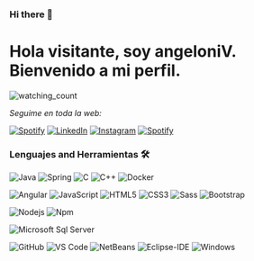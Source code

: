 ### Hi there 👋

<h1>Hola visitante, soy angeloniV. Bienvenido a mi perfil.</h1>

<img src="https://komarev.com/ghpvc/?username=angeloniV&color=blue" alt="watching_count" />

<i>Seguime en toda la web:</i><br>

<a href="valentinangeloni@gmail.com" target="_blank"><img src="https://img.shields.io/badge/Gmail-D14836?style=flat-square&logo=gmail&logoColor=white" alt="Spotify"></a>
<a href="https://www.linkedin.com/in/valentin-angeloni-b06a7554/" target="_blank"><img src="https://img.shields.io/badge/LinkedIn-%230077B5.svg?&style=flat-square&logo=linkedin&logoColor=white" alt="LinkedIn"></a>
<a href="https://www.instagram.com/juanvalentinangeloni" target="_blank"><img src="https://img.shields.io/badge/Instagram-%23E4405F.svg?&style=flat-square&logo=instagram&logoColor=white" alt="Instagram"></a>
<a href="https://open.spotify.com/user/juan.angeloni" target="_blank"><img src="https://img.shields.io/badge/Spotify-%231ED760.svg?&style=flat-square&logo=spotify&logoColor=white" alt="Spotify"></a>

### Lenguajes and Herramientas 🛠 

![Java](http://img.shields.io/badge/-Java-5B4638?style=flat-square&logo=java&logoColor=ffffff)
![Spring](https://img.shields.io/badge/Spring-6DB33F?style=flat-square&logo=spring&logoColor=white)
![C](http://img.shields.io/badge/-C-A8B9CC?style=flat-square&logo=c&logoColor=ffffff)
![C++](https://img.shields.io/badge/C%2B%2B-00599C?style=flat-square&logo=c%2B%2B&logoColor=white)
![Docker](https://img.shields.io/badge/-Docker-FF0080?style=flat-square&logo=docker")

![Angular](https://img.shields.io/badge/Angular-DD0031?style=flat-square&logo=angular&logoColor=white)
![JavaScript](https://img.shields.io/badge/-JavaScript-%23F7DF1C?style=flat-square&logo=javascript&logoColor=000000&labelColor=%23F7DF1C&color=%23FFCE5A)
![HTML5](https://img.shields.io/badge/-HTML5-%23E44D27?style=flat-square&logo=html5&logoColor=ffffff)
![CSS3](https://img.shields.io/badge/-CSS3-%231572B6?style=flat-square&logo=css3)
![Sass](https://img.shields.io/badge/-Sass-%23CC6699?style=flat-square&logo=sass&logoColor=ffffff)
![Bootstrap](https://img.shields.io/badge/-Bootstrap-563D7C?style=flat-square&logo=Bootstrap)

![Nodejs](https://img.shields.io/badge/-Nodejs-339933?style=flat-square&logo=Node.js&logoColor=ffffff)
![Npm](https://img.shields.io/badge/-npm-CB3837?style=flat-square&logo=npm)


![Microsoft Sql Server](https://img.shields.io/badge/-Sql%20Server-CC2927?style=flat-square&logo=microsoft-sql-server&logoColor=ffffff)

![GitHub](https://img.shields.io/badge/-GitHub-181717?style=flat-square&logo=github)
![VS Code](http://img.shields.io/badge/-VS%20Code-007ACC?style=flat-square&logo=visual-studio-code&logoColor=ffffff)
![NetBeans](https://img.shields.io/badge/-Netbeans-CD5C5C?style=flat-square&logo=netbeans")
![Eclipse-IDE](http://img.shields.io/badge/-Eclipse-2C2255?style=flat-square&logo=eclipse&logoColor=ffffff)
![Windows](http://img.shields.io/badge/-Windows-0078D6?style=flat-square&logo=windows&logoColor=ffffff)
<!-- ![React](https://img.shields.io/badge/-React-61DAFB?style=flat-square&logo=react&logoColor=ffffff) -->

